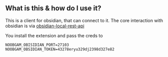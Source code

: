 ## What is this & how do I use it?

This is a client for obsidian, that can connect to it.
The core interaction with obsidian is via [obsidian-local-rest-api](https://github.com/coddingtonbear/obsidian-local-rest-api)

You install the extension and pass the creds to
```shell
NOOBGAM_OBISIDIAN_PORT=27103
NOOBGAM_OBSIDIAN_TOKEN=43278eryu329dj2398d327e82
```
